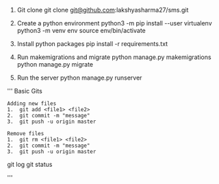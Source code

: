 1.  Git clone
    git clone git@github.com:lakshyasharma27/sms.git

2.  Create a python environment
    python3 -m pip install --user virtualenv
	python3 -m venv env
	source env/bin/activate
	
3.  Install python packages
    pip install -r requirements.txt

4.  Run makemigrations and migrate
    python manage.py makemigrations
    python manage.py migrate

5.  Run the server
    python manage.py runserver

'''
Basic Gits

    Adding new files
    1.  git add <file1> <file2>
    2.  git commit -m "message"
    3.  git push -u origin master

    Remove files
    1.  git rm <file1> <file2>
    2.  git commit -m "message"
    3.  git push -u origin master


git log
git status

'''